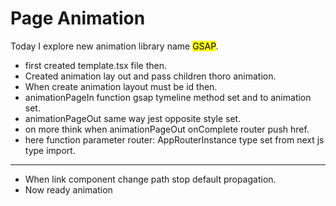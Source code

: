 # Page Animation

Today I explore new animation library name <mark>GSAP</mark>.

-   first created template.tsx file then.
-   Created animation lay out and pass children thoro animation.
-   When create animation layout must be id then.
-   animationPageIn function gsap tymeline method set and to animation set.
-   animationPageOut same way jest opposite style set.
-   on more think when animationPageOut onComplete router push href.
-   here function parameter router: AppRouterInstance type set from next js type import.
<hr/>

-   When link component change path stop default propagation.
-   Now ready animation
